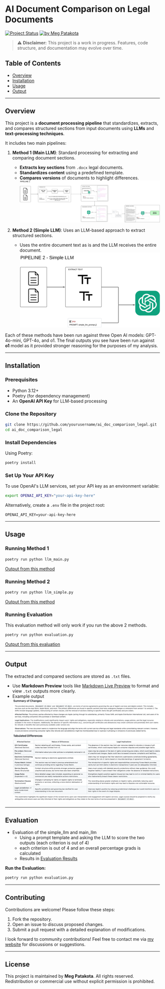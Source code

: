 # AI Document Comparison on Legal Documents

[![Project Status](https://img.shields.io/badge/Status-In%20Development-orange)]()
[![by Meg Patakota](https://img.shields.io/badge/by-Meg%20Patakota-blue)](https://megpatakota.co.uk)

> ⚠️ **Disclaimer:** This project is a work in progress. Features, code structure, and documentation may evolve over time.

## Table of Contents
- [Overview](#overview)
- [Installation](#installation)
- [Usage](#usage)
- [Output](#output)

---

## Overview

This project is a **document processing pipeline** that standardizes, extracts, and compares structured sections from input documents using **LLMs** and **text-processing techniques**. 


It includes two main pipelines:
1. **Method 1 (Main LLM)**: Standard processing for extracting and comparing document sections.
    - **Extracts key sections** from `.docx` legal documents.
    - **Standardizes content** using a predefined template.
    - **Compares versions** of documents to highlight differences.
![Process Diagram - Main LLM](./images/mainllm.png)

2. **Method 2 (Simple LLM)**: Uses an LLM-based approach to extract structured sections.
    - Uses the entire document text as is and the LLM receives the entire document.
![Process Diagram - Simple LLM](./images/simplellm.png)

Each of these methods have been run against three Open AI models: GPT-4o-mini, GPT-4o, and o1. The final outputs you see have been run against **o1** model as it provided stronger reasoning for the purposes of my analysis.

---

## Installation

### Prerequisites
- Python 3.12+
- Poetry (for dependency management)
- An **OpenAI API Key** for LLM-based processing

### Clone the Repository

```bash
git clone https://github.com/yourusername/ai_doc_comparison_legal.git
cd ai_doc_comparison_legal
```

### Install Dependencies
Using Poetry:

```bash
poetry install
```

### Set Up Your API Key

To use OpenAI's LLM services, set your API key as an environment variable:

```bash
export OPENAI_API_KEY="your-api-key-here"
```

Alternatively, create a `.env` file in the project root:

```
OPENAI_API_KEY=your-api-key-here
```

---

## Usage

### Running Method 1 
```bash
poetry run python llm_main.py 
```
[Output from this method](data/output/final_output_main_llm.txt)

### Running Method 2 
```bash
poetry run python llm_simple.py 
```
[Output from this method](data/output/final_output_simple_llm.txt)

### Running Evaluation
This evaluation method will only work if you run the above 2 methods.
```bash
poetry run python evaluation.py
```
[Output from this evaluation](data/output/evaluation_results.json)

---

## Output

The extracted and compared sections are stored as `.txt` files.

- Use **Markdown Preview** tools like [Markdown Live Preview](https://markdownlivepreview.com) to format and view `.txt` outputs more clearly.
- Example output 
![Mock Output Example](./images/mock_output_pipeline2.png)

---
## Evaluation

- Evaluation of the simple_llm and main_llm
    - Using a prompt template and asking the LLM to score the two outputs (each criterion is out of 4)
    - each criterion is out of 4 and an overall percentage grads is calculated
    - Results in [Evaluation Results](./data/output/evaluation_results.json)

**Run the Evaluation:**  
```bash
poetry run python evaluation.py
```


---

## Contributing

Contributions are welcome! Please follow these steps:
1. Fork the repository.
2. Open an issue to discuss proposed changes.
3. Submit a pull request with a detailed explanation of modifications.

I look forward to community contributions! Feel free to contact me via [my website](https://megpatakota.co.uk) for discussions or suggestions.

---

## License

This project is maintained by **Meg Patakota**. All rights reserved. Redistribution or commercial use without explicit permission is prohibited.
